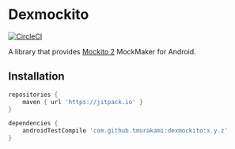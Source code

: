 # Dexmockito

[![CircleCI](https://circleci.com/gh/tmurakami/dexmockito.svg?style=shield&circle-token=81a24a22ef4a94a5e5ed96ffea89f975ae22c093)](https://circleci.com/gh/tmurakami/dexmockito)

A library that provides [Mockito 2](https://github.com/mockito/mockito) MockMaker for Android.

## Installation

```groovy
repositories {
    maven { url 'https://jitpack.io' }
}

dependencies {
    androidTestCompile 'com.github.tmurakami:dexmockito:x.y.z'
}
```
